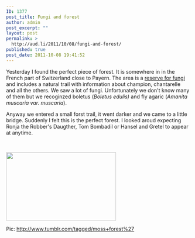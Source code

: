 ```yaml
---
ID: 1377
post_title: Fungi and forest
author: admin
post_excerpt: ""
layout: post
permalink: >
  http://aud.li/2011/10/08/fungi-and-forest/
published: true
post_date: 2011-10-08 19:41:52
---
```

Yesterday I found the perfect piece of forest. It is somewhere in in the French part of Switzerland close to Payern. The area is a <a href="http://www.pilzreservat.ch/de/index.html">reserve for fungi</a> and includes a natural trail with information about champion, chantarelle and all the others. We saw a lot of fungi. Unfortunately we don't know many of them but we recoginzed boletus (<em>Boletus edulis)</em> and fly agaric (<em>Amanita muscaria var. muscaria</em>).

Anyway we entered a small forst trail, it went darker and we came to a little bridge. Suddenly I felt this is the perfect forest. I looked aroud expecting Ronja the Robber's Daugther, Tom Bombadil or Hansel and Gretel to appear at anytime.

&nbsp;

<a href="http://aud.li/wp-content/uploads/2011/10/tumblr_lnoldmHSAx1qdxnvbo1_500.jpg"><img class="aligncenter size-medium wp-image-1379" title="tumblr_lnoldmHSAx1qdxnvbo1_500" src="http://aud.li/wp-content/uploads/2011/10/tumblr_lnoldmHSAx1qdxnvbo1_500-300x187.jpg" alt="" width="300" height="187" /></a>

Pic: http://www.tumblr.com/tagged/moss+forest%27